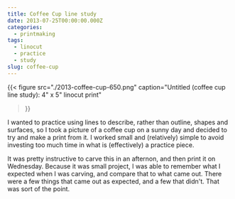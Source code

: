 ```yaml
---
title: Coffee Cup line study
date: 2013-07-25T00:00:00.000Z
categories:
  - printmaking
tags:
  - linocut
  - practice
  - study
slug: coffee-cup
---
```

{{< figure
  src="./2013-coffee-cup-650.png"
  caption="Untitled (coffee cup line study): 4\" x 5\" linocut print"
>}}

I wanted to practice using lines to describe, rather than outline, shapes and surfaces, so I took a picture of a coffee cup on a sunny day and decided to try and make a print from it. I worked small and (relatively) simple to avoid investing too much time in what is (effectively) a practice piece.

It was pretty instructive to carve this in an afternon, and then print it on Wednesday. Because it was small project, I was able to remember what I expected when I was carving, and compare that to what came out. There were a few things that came out as expected, and a few that didn't. That was sort of the point.


